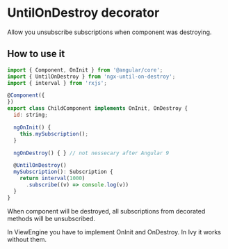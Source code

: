 # UntilOnDestroy decorator

Allow you unsubscribe subscriptions when component was destroying.


## How to use it

```javascript
import { Component, OnInit } from '@angular/core';
import { UntilOnDestroy } from 'ngx-until-on-destroy';
import { interval } from 'rxjs';

@Component({
})
export class ChildComponent implements OnInit, OnDestroy {
  id: string;

  ngOnInit() {
    this.mySubscription();
  }

  ngOnDestroy() { } // not nessecary after Angular 9

  @UntilOnDestroy()
  mySubscription(): Subscription {
    return interval(1000)
      .subscribe((v) => console.log(v))
  }
}
```

When component will be destroyed, all subscriptions from decorated methods will be unsubscribed.

In ViewEngine you have to implement OnInit and OnDestroy.
In Ivy it works without them.
